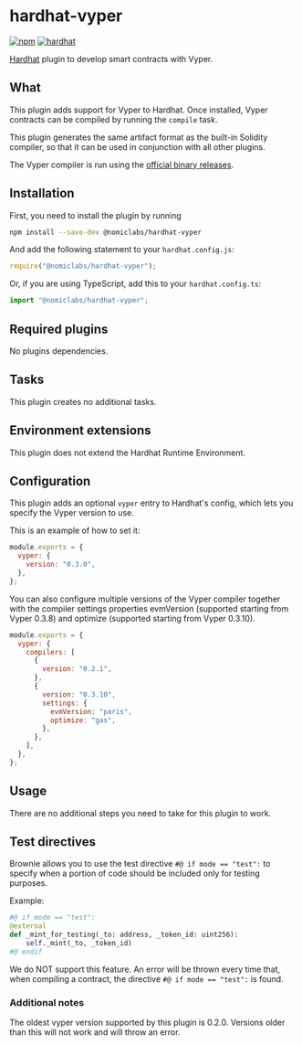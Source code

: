 # hardhat-vyper

[![npm](https://img.shields.io/npm/v/@nomiclabs/hardhat-vyper.svg)](https://www.npmjs.com/package/@nomiclabs/hardhat-vyper) [![hardhat](https://hardhat.org/buidler-plugin-badge.svg?1)](https://hardhat.org)

[Hardhat](https://hardhat.org) plugin to develop smart contracts with Vyper.

## What

This plugin adds support for Vyper to Hardhat. Once installed, Vyper contracts can be compiled by running the `compile` task.

This plugin generates the same artifact format as the built-in Solidity compiler, so that it can be used in conjunction with all other plugins.

The Vyper compiler is run using the [official binary releases](https://github.com/vyperlang/vyper/releases).

## Installation

First, you need to install the plugin by running

```bash
npm install --save-dev @nomiclabs/hardhat-vyper
```

And add the following statement to your `hardhat.config.js`:

```js
require("@nomiclabs/hardhat-vyper");
```

Or, if you are using TypeScript, add this to your `hardhat.config.ts`:

```js
import "@nomiclabs/hardhat-vyper";
```

## Required plugins

No plugins dependencies.

## Tasks

This plugin creates no additional tasks.

## Environment extensions

This plugin does not extend the Hardhat Runtime Environment.

## Configuration

This plugin adds an optional `vyper` entry to Hardhat's config, which lets you specify the Vyper version to use.

This is an example of how to set it:

```js
module.exports = {
  vyper: {
    version: "0.3.0",
  },
};
```

You can also configure multiple versions of the Vyper compiler together with the compiler settings properties evmVersion (supported starting from Vyper 0.3.8) and optimize (supported starting from Vyper 0.3.10).

```js
module.exports = {
  vyper: {
    compilers: [
      {
        version: "0.2.1",
      },
      {
        version: "0.3.10",
        settings: {
          evmVersion: "paris",
          optimize: "gas",
        },
      },
    ],
  },
};
```

## Usage

There are no additional steps you need to take for this plugin to work.

## Test directives

Brownie allows you to use the test directive `#@ if mode == "test":` to specify when a portion of code should be included only for testing purposes.

Example:

```py
#@ if mode == "test":
@external
def _mint_for_testing(_to: address, _token_id: uint256):
    self._mint(_to, _token_id)
#@ endif
```

We do NOT support this feature. An error will be thrown every time that, when compiling a contract, the directive `#@ if mode == "test":` is found.

### Additional notes

The oldest vyper version supported by this plugin is 0.2.0. Versions older than this will not work and will throw an error.
